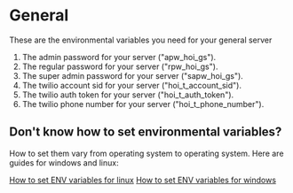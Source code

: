 # General
 These are the environmental variables you need for your general server
 
 1. The admin password for your server ("apw_hoi_gs").
 2. The regular password for your server ("rpw_hoi_gs").
 3. The super admin password for your server ("sapw_hoi_gs").
 4. The twilio account sid for your server ("hoi_t_account_sid").
 5. The twilio auth token for your server ("hoi_t_auth_token").
 6. The twilio phone number for your server ("hoi_t_phone_number").


## Don't know how to set environmental variables?
How to set them vary from operating system to operating system. Here are guides for windows and linux:

[How to set ENV variables for linux](https://www.serverlab.ca/tutorials/linux/administration-linux/how-to-set-environment-variables-in-linux/)
[How to set ENV variables for windows](https://phoenixnap.com/kb/windows-set-environment-variable)
